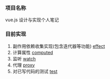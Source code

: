 ### **项目名称**

vue.js 设计与实现个人笔记

### 目前实现

1. 副作用依赖收集实现(包含迭代器等功能) [effect](./effect/index.js)
1. 计算属性 [computed](./computed/index.js)
1. 监听 [watch](./watch/index.js)
1. 代理 [proxy](./computed/index.js)
1. 对已写代码的测试 [test](./test)

​	

